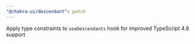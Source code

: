 ```yaml
---
"@chakra-ui/descendant": patch
---
```


Apply type constraints to `useDescendants` hook for improved TypeScript 4.8 support
